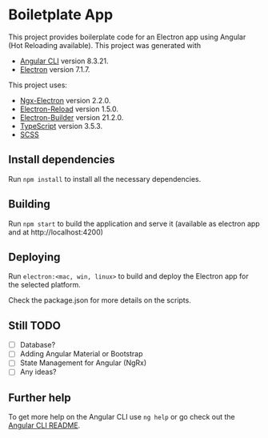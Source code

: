 # Boiletplate App

This project provides boilerplate code for an Electron app using Angular (Hot Reloading available).
This project was generated with
* [Angular CLI](https://github.com/angular/angular-cli) version 8.3.21.
* [Electron](https://github.com/electron/electron) version 7.1.7.

This project uses:

* [Ngx-Electron](https://github.com/ThorstenHans/ngx-electron) version 2.2.0.
* [Electron-Reload](https://github.com/yan-foto/electron-reload) version 1.5.0.
* [Electron-Builder](https://github.com/electron-userland/electron-builder) version 21.2.0.
* [TypeScript](https://github.com/microsoft/TypeScript) version 3.5.3.
* [SCSS](https://sass-lang.com/)

## Install dependencies
Run `npm install` to install all the necessary dependencies.

## Building 
Run `npm start` to build the application and serve it (available as electron app and at http://localhost:4200)

## Deploying
Run `electron:<mac, win, linux>` to build and deploy the Electron app for the selected platform.

Check the package.json for more details on the scripts.

## Still TODO

- [ ] Database?
- [ ] Adding Angular Material or Bootstrap
- [ ] State Management for Angular (NgRx)
- [ ] Any ideas?

## Further help

To get more help on the Angular CLI use `ng help` or go check out the [Angular CLI README](https://github.com/angular/angular-cli/blob/master/README.md).
